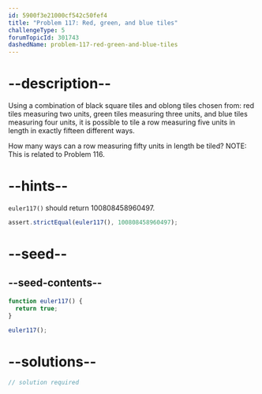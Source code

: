 ```yaml
---
id: 5900f3e21000cf542c50fef4
title: "Problem 117: Red, green, and blue tiles"
challengeType: 5
forumTopicId: 301743
dashedName: problem-117-red-green-and-blue-tiles
---
```


# --description--

Using a combination of black square tiles and oblong tiles chosen from: red tiles measuring two units, green tiles measuring three units, and blue tiles measuring four units, it is possible to tile a row measuring five units in length in exactly fifteen different ways.

How many ways can a row measuring fifty units in length be tiled? NOTE: This is related to Problem 116.

# --hints--

`euler117()` should return 100808458960497.

```js
assert.strictEqual(euler117(), 100808458960497);
```

# --seed--

## --seed-contents--

```js
function euler117() {
  return true;
}

euler117();
```

# --solutions--

```js
// solution required
```
